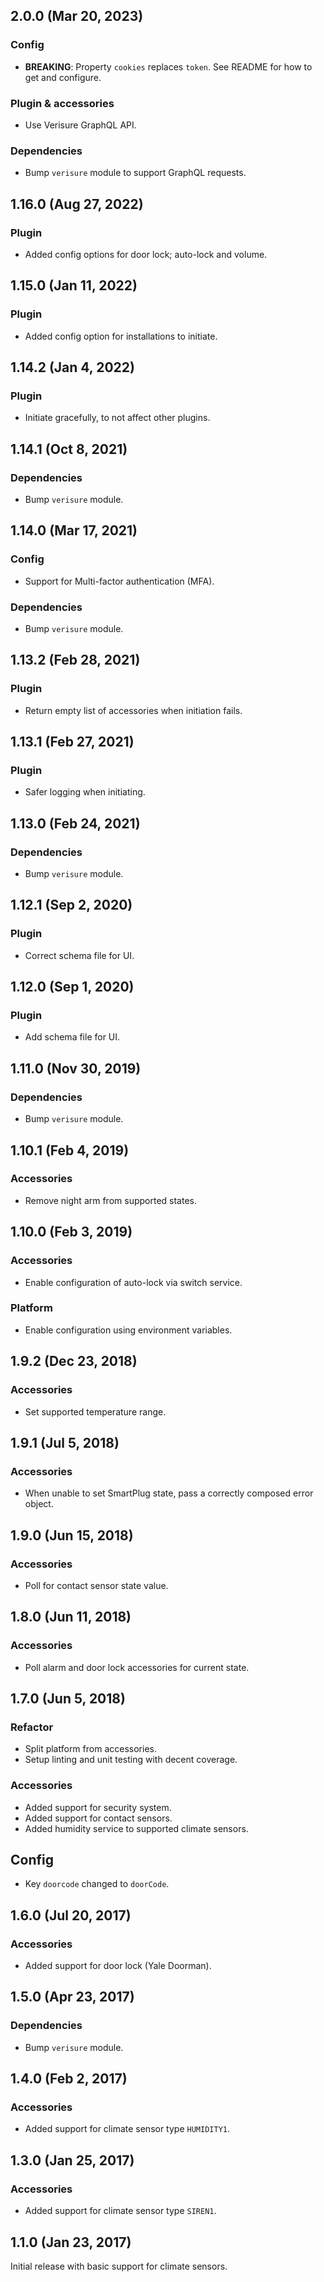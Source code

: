 ## 2.0.0 (Mar 20, 2023)

### Config

* __BREAKING__: Property `cookies` replaces `token`. See README for how to get and configure.

### Plugin & accessories

* Use Verisure GraphQL API.

### Dependencies

* Bump `verisure` module to support GraphQL requests.

## 1.16.0 (Aug 27, 2022)

### Plugin

* Added config options for door lock; auto-lock and volume.

## 1.15.0 (Jan 11, 2022)

### Plugin

* Added config option for installations to initiate.

## 1.14.2 (Jan 4, 2022)

### Plugin

* Initiate gracefully, to not affect other plugins.

## 1.14.1 (Oct 8, 2021)

### Dependencies

* Bump `verisure` module.

## 1.14.0 (Mar 17, 2021)

### Config

* Support for Multi-factor authentication (MFA).

### Dependencies

* Bump `verisure` module.

## 1.13.2 (Feb 28, 2021)

### Plugin

* Return empty list of accessories when initiation fails.

## 1.13.1 (Feb 27, 2021)

### Plugin

* Safer logging when initiating.

## 1.13.0 (Feb 24, 2021)

### Dependencies

* Bump `verisure` module.

## 1.12.1 (Sep 2, 2020)

### Plugin

* Correct schema file for UI.

## 1.12.0 (Sep 1, 2020)

### Plugin

* Add schema file for UI.

## 1.11.0 (Nov 30, 2019)

### Dependencies

* Bump `verisure` module.

## 1.10.1 (Feb 4, 2019)

### Accessories

* Remove night arm from supported states.

## 1.10.0 (Feb 3, 2019)

### Accessories

* Enable configuration of auto-lock via switch service.

### Platform

* Enable configuration using environment variables.

## 1.9.2 (Dec 23, 2018)

### Accessories

* Set supported temperature range.

## 1.9.1 (Jul 5, 2018)

### Accessories

* When unable to set SmartPlug state, pass a correctly composed error object.

## 1.9.0 (Jun 15, 2018)

### Accessories

* Poll for contact sensor state value.

## 1.8.0 (Jun 11, 2018)

### Accessories

* Poll alarm and door lock accessories for current state.

## 1.7.0 (Jun 5, 2018)

### Refactor

* Split platform from accessories.
* Setup linting and unit testing with decent coverage.

### Accessories

* Added support for security system.
* Added support for contact sensors.
* Added humidity service to supported climate sensors.

## Config

* Key `doorcode` changed to `doorCode`.

## 1.6.0 (Jul 20, 2017)

### Accessories

* Added support for door lock (Yale Doorman).

## 1.5.0 (Apr 23, 2017)

### Dependencies

* Bump `verisure` module.

## 1.4.0 (Feb 2, 2017)

### Accessories

* Added support for climate sensor type `HUMIDITY1`.

## 1.3.0 (Jan 25, 2017)

### Accessories

* Added support for climate sensor type `SIREN1`.

## 1.1.0 (Jan 23, 2017)

Initial release with basic support for climate sensors.
